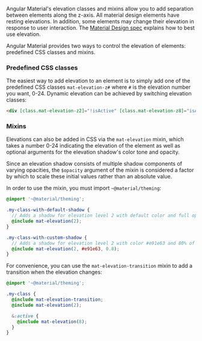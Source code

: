 Angular Material's elevation classes and mixins allow you to add separation between elements along
the z-axis. All material design elements have resting elevations. In addition, some elements may
change their elevation in response to user interaction. The
[Material Design spec](https://material.io/design/environment/elevation.html)
explains how to best use elevation.

Angular Material provides two ways to control the elevation of elements: predefined CSS classes
and mixins.

### Predefined CSS classes

The easiest way to add elevation to an element is to simply add one of the predefined CSS classes
`mat-elevation-z#` where `#` is the elevation number you want, 0-24. Dynamic elevation can be
achieved by switching elevation classes:

```html
<div [class.mat-elevation-z2]="!isActive" [class.mat-elevation-z8]="isActive"></div>
```

<!-- example(elevation-overview) -->

### Mixins

Elevations can also be added in CSS via the `mat-elevation` mixin, which takes a number 0-24
indicating the elevation of the element as well as optional arguments for the elevation shadow's
color tone and opacity.

Since an elevation shadow consists of multiple shadow components of varying opacities, the
`$opacity` argument of the mixin is considered a factor by which to scale these initial values
rather than an absolute value.

In order to use the mixin, you must import `~@material/theming`:

```scss
@import '~@material/theming';

.my-class-with-default-shadow {
  // Adds a shadow for elevation level 2 with default color and full opacity:
  @include mat-elevation(2);
}

.my-class-with-custom-shadow {
  // Adds a shadow for elevation level 2 with color #e91e63 and 80% of the default opacity:
  @include mat-elevation(2, #e91e63, 0.8);
}
```

For convenience, you can use the `mat-elevation-transition` mixin to add a transition when the
elevation changes:

```scss
@import '~@material/theming';

.my-class {
  @include mat-elevation-transition;
  @include mat-elevation(2);

  &:active {
    @include mat-elevation(8);
  }
}
```
